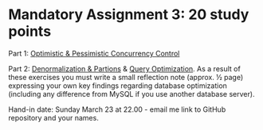 # **Mandatory Assignment 3: 20 study points**

Part 1: [Optimistic & Pessimistic Concurrency Control](concurrency-assignment.md)

Part 2: [Denormalization & Partions](denormalization_partitioning_exercises.md) & [Query Optimization](query-optimizing-exercises.md). As a result of these exercises you must write a small reflection note (approx. ½ page) expressing your own key findings regarding database optimization (including any difference from MySQL if you use another database server).

Hand-in date: Sunday March 23 at 22.00 - email me link to GitHub repository and your names.
	
